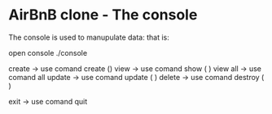 # AirBnB clone - The console

The console is used to manupulate data:
that is:

open console ./console

create -> use comand create (<className>)
view -> use comand show (<className> <instanceId>)
view all -> use comand all
update -> use comand update (<className> <instanceId> <attrName> <attrValue>)
delete -> use comand destroy (<className> <instanceId>)

exit -> use comand quit
